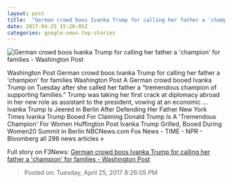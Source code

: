 ```yaml
---
layout: post
title:  "German crowd boos Ivanka Trump for calling her father a 'champion' for families - Washington Post"
date: 2017-04-25 15:26:05Z
categories: google-news-top-stories
---
```


![German crowd boos Ivanka Trump for calling her father a 'champion' for families - Washington Post](https://img.washingtonpost.com/rf/image_1484w/2010-2019/Wires/Images/2017-04-25/Getty/672772668.jpg)

Washington Post German crowd boos Ivanka Trump for calling her father a 'champion' for families Washington Post A German crowd booed Ivanka Trump on Tuesday after she called her father a “tremendous champion of supporting families.” Trump was taking her first crack at diplomacy abroad in her new role as assistant to the president, vowing at an economic ... Ivanka Trump Is Jeered in Berlin After Defending Her Father New York Times Ivanka Trump Booed For Claiming Donald Trump Is A 'Tremendous Champion' For Women Huffington Post Ivanka Trump Grilled, Booed During Women20 Summit in Berlin NBCNews.com Fox News - TIME - NPR - Bloomberg all 298 news articles »


Full story on F3News: [German crowd boos Ivanka Trump for calling her father a 'champion' for families - Washington Post](http://www.f3nws.com/n/CaXdZG)

> Posted on: Tuesday, April 25, 2017 8:26:05 PM
